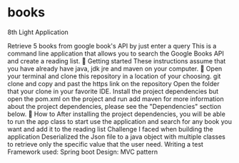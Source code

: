 # books
8th Light Application 

Retrieve 5 books from google book's API by just enter a query
This is a command line application that allows you to search the Google Books API and create a reading list.
🏁 Getting started These instructions assume that you have already have java, jdk jre and maven on your computer. 🕺
Open your terminal and clone this repository in a location of your choosing. git clone and copy and past the https link on the repository
Open the folder that your clone in your favorite IDE.
Install the project dependencies but open the pom.xml on the project and run add maven for more information about the project dependencies, please see the "Dependencies" section below.
🤷 How to After installing the project dependencies, you will be able to run the app class to start use the application and search for any book you want and add it to the reading list
Challenge I faced when building the application
Deserialized the Json file to a java object with multiple classes to retrieve only the specific value that the user need. Writing a test
Framework used: Spring boot Design: MVC pattern

